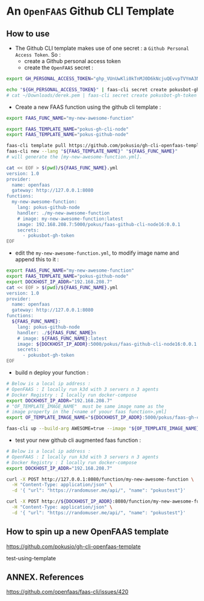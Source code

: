 # An `OpenFAAS` Github CLI Template

## How to use

* The Github CLI template makes use of one secret : a `Github Personal Access Token`. So :
  * create a Github personal access token
  * create the `OpenFAAS` secret :

```bash
export GH_PERSONAL_ACCESS_TOKEN="ghp_VUnUwKli0kTnMJ0D6kNcjuQEvvpTVYmA3NuJEC"

echo "${GH_PERSONAL_ACCESS_TOKEN}" | faas-cli secret create pokusbot-gh-token
# cat ~/Downloads/derek.pem | faas-cli secret create pokusbot-gh-token
```

* Create a new FAAS function using the github cli template :

```bash
export FAAS_FUNC_NAME="my-new-awesome-function"

export FAAS_TEMPLATE_NAME="pokus-gh-cli-node"
export FAAS_TEMPLATE_NAME="pokus-github-node"

faas-cli template pull https://github.com/pokusio/gh-cli-openfaas-template
faas-cli new --lang "${FAAS_TEMPLATE_NAME}" "${FAAS_FUNC_NAME}"
# will generate the [my-new-awesome-function.yml].

cat << EOF > $(pwd)/${FAAS_FUNC_NAME}.yml
version: 1.0
provider:
  name: openfaas
  gateway: http://127.0.0.1:8080
functions:
  my-new-awesome-function:
    lang: pokus-github-node
    handler: ./my-new-awesome-function
    # image: my-new-awesome-function:latest
    image: 192.168.208.7:5000/pokus/faas-github-cli-node16:0.0.1
    secrets:
      - pokusbot-gh-token
EOF

```

* edit the `my-new-awesome-function.yml`, to modify image name and append this to it :

```bash
export FAAS_FUNC_NAME="my-new-awesome-function"
export FAAS_TEMPLATE_NAME="pokus-github-node"
export DOCKHOST_IP_ADDR="192.168.208.7"
cat << EOF > $(pwd)/${FAAS_FUNC_NAME}.yml
version: 1.0
provider:
  name: openfaas
  gateway: http://127.0.0.1:8080
functions:
  ${FAAS_FUNC_NAME}:
    lang: pokus-github-node
    handler: ./${FAAS_FUNC_NAME}n
    # image: ${FAAS_FUNC_NAME}:latest
    image: ${DOCKHOST_IP_ADDR}:5000/pokus/faas-github-cli-node16:0.0.1
    secrets:
      - pokusbot-gh-token
EOF

```

* build n deploy your function :

```bash
# Below is a local ip address :
# OpenFAAS : I locally run k3d with 3 servers n 3 agents
# Docker Registry : I locally run docker-compose
export DOCKHOST_IP_ADDR="192.168.208.7"
# "OF_TEMPLATE_IMAGE_NAME"  must be same image name as the
# image property in the [<name of yoour faas function>.yml]
export OF_TEMPLATE_IMAGE_NAME="${DOCKHOST_IP_ADDR}:5000/pokus/faas-gh-cli-node16:latest"

faas-cli up --build-arg AWESOME=true --image "${OF_TEMPLATE_IMAGE_NAME}" -f my-new-awesome-function.yml ${HERAOHERE}/wehereiwork/my-new-awesome-function/handler.js

```

* test your new github cli augmented faas function :

```bash
# Below is a local ip address :
# OpenFAAS : I locally run k3d with 3 servers n 3 agents
# Docker Registry : I locally run docker-compose
export DOCKHOST_IP_ADDR="192.168.208.7"

curl -X POST http://127.0.0.1:8080/function/my-new-awesome-function \
  -H "Content-Type: application/json" \
  -d '{ "url": "https://randomuser.me/api/", "name": "pokustest"}'

curl -X POST http://${DOCKHOST_IP_ADDR}:8080/function/my-new-awesome-function \
  -H "Content-Type: application/json" \
  -d '{ "url": "https://randomuser.me/api/", "name": "pokustest"}'

```

## How to spin up a new OpenFAAS template

https://github.com/pokusio/gh-cli-openfaas-template

test-using-template

## ANNEX. References

https://github.com/openfaas/faas-cli/issues/420
